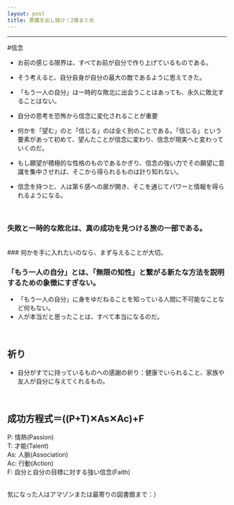 ```yaml
---
layout: post
title: 悪魔を出し抜け！2章まとめ
---
```

____

#信念
* お前の感じる限界は、すべてお前が自分で作り上げているものである。
* そう考えると、自分自身が自分の最大の敵であるように思えてきた。

* 「もう一人の自分」は一時的な敗北に出会うことはあっても、永久に敗北することはない。


*	自分の思考を恐怖から信念に変化されることが重要

*	何かを「望む」のと「信じる」のは全く別のことである。「信じる」という要素があって初めて、望んたことが信念に変わり、信念が現実へと変わっていくのだ。

*	もし願望が積極的な性格のものであるかぎり、信念の強い力でその願望に意識を集中させれば、そこから得られるものは計り知れない。

* 信念を持つと、人は第６感への扉が開き、そこを通じてパワーと情報を得られるようになる。

<br/>

### 失敗と一時的な敗北は、真の成功を見つける旅の一部である。
<br/>
### 何かを手に入れたいのなら、まず与えることが大切。
<br/>

### 「もう一人の自分」とは、「無限の知性」と繋がる新たな方法を説明するための象徴にすぎない。
* 「もう一人の自分」に身をゆだねることを知っている人間に不可能なことなど何もない。
* 人が本当だと思ったことは、すべて本当になるのだ。
<br/>

## 祈り
* 自分がすでに持っているものへの感謝の祈り：健康でいられること、家族や友人が自分に与えてくれるもの。

<br/>

## 成功方程式＝((P+T)✕As✕Ac)+F

P: 情熱(Passion)<br/>
T: 才能(Talent)<br/>
As: 人脈(Association)<br/>
Ac: 行動(Action)<br/>
F: 自分と自分の目標に対する強い信念(Faith)<br/>

<br/>
気になった人はアマゾンまたは最寄りの図書館まで：）
